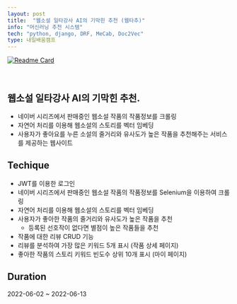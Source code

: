 ```yaml
---
layout: post
title:  "웹소설 일타강사 AI의 기막힌 추천 (웹타추)"
info: "머신러닝 추천 시스템"
tech: "python, django, DRF, MeCab, Doc2Vec"
type: 내일배움캠프
---
```


[![Readme Card](https://github-readme-stats.vercel.app/api/pin/?username=cmjcum&repo=webtachu)](https://github.com/cmjcum/webtachu)

<br/>

## 웹소설 일타강사 AI의 기막힌 추천.
* 네이버 시리즈에서 판매중인 웹소설 작품의 작품정보를 크롤링
* 자연어 처리를 이용해 웹소설의 스토리를 벡터 임베딩
* 사용자가 좋아요를 누른 소설의 줄거리와 유사도가 높은 작품을 추천해주는 서비스를 제공하는 웹사이트


## Techique
* JWT를 이용한 로그인
* 네이버 시리즈에서 판매중인 웹소설 작품의 작품정보를 Selenium을 이용하여 크롤링
* 자연어 처리를 이용해 웹소설의 스토리를 벡터 임베딩
* 사용자가 좋아한 작품의 줄거리와 유사도가 높은 작품을 추천
    * 등록된 선호작이 없다면 별점이 높은 작품들을 추천
* 작품에 대한 리뷰 CRUD 기능
* 리뷰를 분석하여 가장 많은 키워드 5개 표시 (작품 상세 페이지)
* 좋아한 작품의 스토리 키워드 빈도수 상위 10개 표시 (마이 페이지)


## Duration 
2022-06-02 ~ 2022-06-13